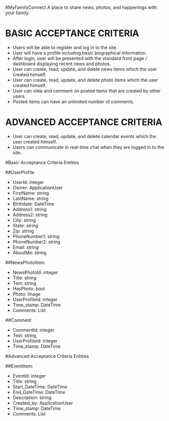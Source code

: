 #MyFamilyConnect
A place to share news, photos, and happenings with your family.

BASIC ACCEPTANCE CRITERIA
=========================
* Users will be able to register and log in to the site.
* User will have a profile including basic biographical information.
* After login, user will be presented with the standard front page / dashboard displaying recent news and photos.
* User can create, read, update, and delete news items which the user created himself.
* User can create, read, update, and delete photo items which the user created himself.
* User can view and comment on posted items that are created by other users.
* Posted items can have an unlimited number of comments.

ADVANCED ACCEPTANCE CRITERIA
============================
* User can create, read, update, and delete calendar events which the user created himself.
* Users can communicate in real-time chat when they are logged in to the site.

#Basic Acceptance Criteria Entities

##UserProfile
* UserId: integer
* Owner: ApplicationUser
* FirstName: string
* LastName: string
* Birthdate: DateTime
* Address1: string
* Address2: string
* City: string
* State: string
* Zip: string
* PhoneNumber1: string
* PhoneNumber2: string
* Email: string
* AboutMe: string

##NewsPhotoItem: 
* NewsPhotoId: integer
* Title: string 
* Text: string
* HasPhoto: bool
* Photo: Image
* UserProfileId: integer
* Time_stamp: DateTime
* Comments: List<Comment> 

##Comment
* CommentId: integer
* Text: string
* UserProfileId: integer
* Time_stamp: DateTime 


#Advanced Acceptance Criteria Entities

##EventItem:
* EventId: integer
* Title: string
* Start_DateTime: DateTime
* End_DateTime: DateTime
* Description: string
* Created_by: ApplicationUser
* Time_stamp: DateTime
* Comments: List<Comment> 
